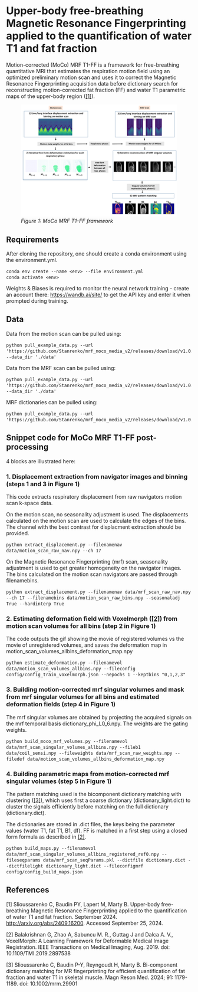 # Upper-body free-breathing Magnetic Resonance Fingerprinting applied to the quantification of water T1 and fat fraction

Motion-corrected (MoCo) MRF T1-FF is a framework for free-breathing quantitative MRI that estimates the respiration motion field using an optimized preliminary motion scan and uses it to correct the Magnetic Resonance Fingerprinting acquisition data before dictionary search for reconstructing motion-corrected fat fraction (FF) and water T1 parametric maps of the upper-body region ([[1]](#1)).

<figure>
  <img
  src="image/Fig1_MoCoFramework_v2_formatted.jpeg"
  alt="MoCo MRF T1-FF framework">
  <figcaption><i>Figure 1: MoCo MRF T1-FF framework</i></figcaption>
</figure>

## Requirements

After cloning the repository, one should create a conda environment using the environment.yml.
```
conda env create --name <env> --file environment.yml
conda activate <env>
```

Weights & Biases is required to monitor the neural network training - create an account there: https://wandb.ai/site/ to get the API key and enter it when prompted during training.

## Data

Data from the motion scan can be pulled using:

```
python pull_example_data.py --url 'https://github.com/Stanrenko/mrf_moco_media_v2/releases/download/v1.0.0/inputs_motion.zip' --data_dir './data'
```

Data from the MRF scan can be pulled using:

```
python pull_example_data.py --url 'https://github.com/Stanrenko/mrf_moco_media_v2/releases/download/v1.0.0/inputs_mrf.zip' --data_dir './data'
```

MRF dictionaries can be pulled using:

```
python pull_example_data.py --url 'https://github.com/Stanrenko/mrf_moco_media_v2/releases/download/v1.0.0/dictionaries.zip'
```

## Snippet code for MoCo MRF T1-FF post-processing

4 blocks are illustrated here:

### 1. Displacement extraction from navigator images and binning (steps 1 and 3 in Figure 1)

This code extracts respiratory displacement from raw navigators motion scan k-space data.

On the motion scan, no seasonality adjustment is used. The displacements calculated on the motion scan are used to calculate the edges of the bins.
The channel with the best contrast for displacment extraction should be provided.

```
python extract_displacement.py --filenamenav data/motion_scan_raw_nav.npy --ch 17
```

On the Magnetic Resonance Fingerprinting (mrf) scan, seasonality adjustment is used to get greater homogeneity on the navigator  images. The bins calculated on the motion scan navigators are passed through filenamebins.

```
python extract_displacement.py --filenamenav data/mrf_scan_raw_nav.npy --ch 17 --filenamebins data/motion_scan_raw_bins.npy --seasonaladj True --hardinterp True
```

### 2. Estimating deformation field with Voxelmorph ([[2]](#2)) from motion scan volumes for all bins (step 2 in Figure 1)

The code outputs the gif showing the movie of registered volumes vs the movie of unregistered volumes, and saves the deformation map in motion_scan_volumes_allbins_deformation_map.npy

```
python estimate_deformation.py --filenamevol data/motion_scan_volumes_allbins.npy --fileconfig config/config_train_voxelmorph.json --nepochs 1 --keptbins "0,1,2,3"
```

### 3. Building motion-corrected mrf singular volumes and mask from mrf singular volumes for all bins and estimated deformation fields (step 4 in Figure 1)

The mrf singular volumes are obtained by projecting the acquired signals on the mrf temporal basis dictionary_phi_L0_6.npy. The weights are the gating weights. 

```
python build_moco_mrf_volumes.py --filenamevol data/mrf_scan_singular_volumes_allbins.npy --fileb1 data/coil_sensi.npy --fileweights data/mrf_scan_raw_weights.npy --filedef data/motion_scan_volumes_allbins_deformation_map.npy
```


### 4. Building parametric maps from motion-corrected mrf singular volumes (step 5 in Figure 1)

The pattern matching used is the bicomponent dictionary matching with clustering ([[3]](#3)), which uses first a coarse dictionary (dictionary_light.dict) to cluster the signals efficiently before matching on the full dictionary (dictionary.dict).

The dictionaries are stored in .dict files, the keys being the parameter values (water T1, fat T1, B1, df). FF is matched in a first step using a closed form formula as described in [[2]](#2).

```
python build_maps.py --filenamevol data/mrf_scan_singular_volumes_allbins_registered_ref0.npy --fileseqparams data/mrf_scan_seqParams.pkl --dictfile dictionary.dict --dictfilelight dictionary_light.dict --fileconfigmrf config/config_build_maps.json 
```

## References

<a id="1">[1]</a> 
Slioussarenko C, Baudin PY, Lapert M, Marty B. Upper-body free-breathing Magnetic Resonance Fingerprinting applied to the quantification of water T1 and fat fraction. September 2024. http://arxiv.org/abs/2409.16200. Accessed September 25, 2024.

<a id="2">[2]</a> 
Balakrishnan G, Zhao A, Sabuncu M. R., Guttag J and Dalca A. V., VoxelMorph: A Learning Framework for Deformable Medical Image Registration. IEEE Transactions on Medical Imaging, Aug. 2019. doi: 10.1109/TMI.2019.2897538

<a id="3">[3]</a> 
Slioussarenko C, Baudin P-Y, Reyngoudt H, Marty B. Bi-component dictionary matching for MR fingerprinting for efficient quantification of fat fraction and water T1 in skeletal muscle. Magn Reson Med. 2024; 91: 1179-1189. doi: 10.1002/mrm.29901
